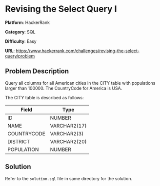 # Revising the Select Query I

**Platform**: HackerRank

**Category**: SQL

**Difficulty**: Easy

**URL**: https://www.hackerrank.com/challenges/revising-the-select-query/problem

## Problem Description

Query all columns for all American cities in the CITY table with populations larger than 100000. The CountryCode for America is USA.

The CITY table is described as follows:

| Field | Type |
|-------|------|
| ID | NUMBER |
| NAME | VARCHAR2(17) |
| COUNTRYCODE | VARCHAR2(3) |
| DISTRICT | VARCHAR2(20) |
| POPULATION | NUMBER |

## Solution

Refer to the `solution.sql` file in same directory for the solution.